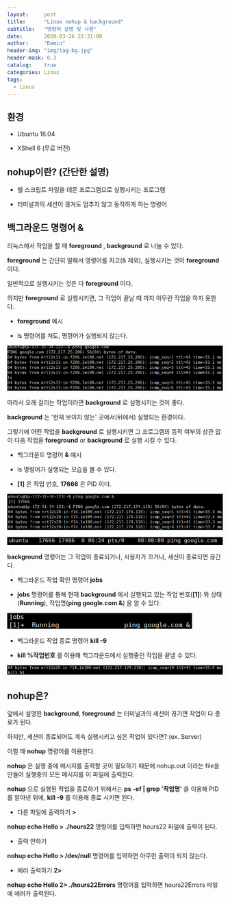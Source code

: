 ```yaml
---
layout:     post
title:      "Linux nohup & background"
subtitle:   "명령어 설명 및 사용"
date:       2020-03-26 22:31:00
author:     "Damin"
header-img: "img/tag-bg.jpg"
header-mask: 0.3
catalog:    true
categories: Linux
tags:
  - Linux
---
```


## 환경

- Ubuntu 18.04

- XShell 6 (무료 버전)

## nohup이란? (간단한 설명)

- 쉘 스크립트 파일을 데몬 프로그램으로 실행시키는 프로그램

- 터미널과의 세션이 끊겨도 멈추지 않고 동작하게 하는 명령어

## 백그라운드 명령어 &

리눅스에서 작업을 할 때 **foreground** , **background** 로 나눌 수 있다.

**foreground** 는 간단히 말해서 명령어를 치고(& 제외), 실행시키는 것이 **foreground** 이다.

일반적으로 실행시키는 것은 다 **foreground** 이다.

하지만 **foreground** 로 실행시키면, 그 작업이 끝날 때 까지 아무런 작업을 하지 못한다.

- **foreground** 예시

- ls 명령어를 쳐도, 명령어가 실행되지 않는다.

![ping](/img/in-post/linux/ping.PNG)

따라서 오래 걸리는 작업이라면 **background** 로 실행시키는 것이 좋다.

**background** 는 '현재 보이지 않는' 곳에서(뒤에서) 실행되는 환경이다.

그렇기에 어떤 작업을 **background** 로 실행시키면 그 프로그램의 동작 여부의 상관 없이 다음 작업을 **foreground** or **background** 로 실행 시킬 수 있다.

- 백그라운드 명령어 **&** 예시

- ls 명령어가 실행되는 모습을 볼 수 있다.

- **[1]** 은 작업 번호, **17666** 은 PID 이다.

![ping](/img/in-post/linux/backgroundping.PNG)

![ping](/img/in-post/linux/backgroundpingPID.PNG)

**background** 명령어는 그 작업이 종료되거나, 사용자가 끄거나, 세션이 종료되면 끊긴다.

- 백그라운드 작업 확인 명령어 **jobs**

- **jobs** 명령어를 통해 현재 **background** 에서 실행되고 있는 작업 번호(**[1]**) 와 상태(**Running**), 작업명(**ping google.com &**) 을 알 수 있다.

![ping](/img/in-post/linux/jobs.PNG)

- 백그라운드 작업 종료 명령어 **kill -9**

- **kill %작업번호** 를 이용해 백그라운드에서 실행중인 작업을 끝낼 수 있다.

![ping](/img/in-post/linux/kill.PNG)

## nohup은?

앞에서 설명한 **background**, **foreground** 는 터미널과의 세션이 끊기면 작업이 다 종료가 된다.

하지만, 세션이 종료되어도 계속 실행시키고 싶은 작업이 있다면? (ex. Server)

이럴 때 **nohup** 명령어를 이용한다.

**nohup** 은 실행 중에 메시지를 출력할 곳이 필요하기 때문에 nohup.out 이라는 file을 만들어 실행중의 모든 메시지를 이 파일에 출력한다.

**nohup** 으로 실행된 작업을 종료하기 위해서는 **ps -ef | grep '작업명'** 을 이용해 PID를 알아낸 뒤에, **kill -9** 를 이용해 종료 시키면 된다.

- 다른 파일에 출력하기 **>**

**nohup echo Hello > ./hours22** 명령어를 입력하면 hours22 파일에 출력이 된다.

- 출력 안하기

**nohup echo Hello > /dev/null** 명령어를 입력하면 아무런 출력이 되지 않는다.

- 에러 출력하기 **2>**

**nohup echo Hello 2> ./hours22Errors** 명령어를 입력하면 hours22Errors 파일에 에러가 출력된다.

<script src="https://utteranc.es/client.js" repo="damin8/blog-comment" issue-term="title" label="Comment" theme="github-light" crossorigin="anonymous" async>
</script>


